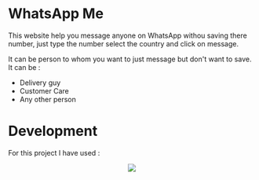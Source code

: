 # WhatsApp Me
This website help you message anyone on WhatsApp withou saving there number, just type the number select the country and click on  message.

It can be person to whom you want to just message but don't want to save.
It can be :
- Delivery guy
- Customer Care
- Any other person

# Development
For this project I have used :
<p align="center">

  <img src="https://skillicons.dev/icons?i=html,javascript,css,tailwind"/>
</p>
